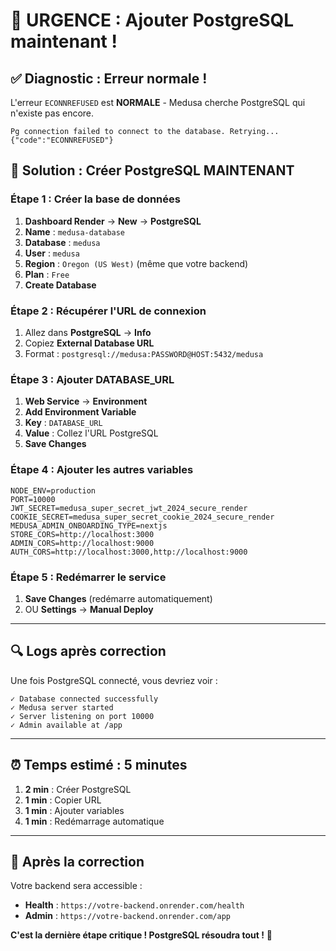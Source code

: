 # 🚨 URGENCE : Ajouter PostgreSQL maintenant !

## ✅ **Diagnostic : Erreur normale !**
L'erreur `ECONNREFUSED` est **NORMALE** - Medusa cherche PostgreSQL qui n'existe pas encore.

```
Pg connection failed to connect to the database. Retrying...
{"code":"ECONNREFUSED"}
```

## 🎯 **Solution : Créer PostgreSQL MAINTENANT**

### Étape 1 : Créer la base de données
1. **Dashboard Render** → **New** → **PostgreSQL**
2. **Name** : `medusa-database`
3. **Database** : `medusa`
4. **User** : `medusa`
5. **Region** : `Oregon (US West)` (même que votre backend)
6. **Plan** : `Free`
7. **Create Database**

### Étape 2 : Récupérer l'URL de connexion
1. Allez dans **PostgreSQL** → **Info**
2. Copiez **External Database URL**
3. Format : `postgresql://medusa:PASSWORD@HOST:5432/medusa`

### Étape 3 : Ajouter DATABASE_URL
1. **Web Service** → **Environment**
2. **Add Environment Variable**
3. **Key** : `DATABASE_URL`
4. **Value** : Collez l'URL PostgreSQL
5. **Save Changes**

### Étape 4 : Ajouter les autres variables
```env
NODE_ENV=production
PORT=10000
JWT_SECRET=medusa_super_secret_jwt_2024_secure_render
COOKIE_SECRET=medusa_super_secret_cookie_2024_secure_render
MEDUSA_ADMIN_ONBOARDING_TYPE=nextjs
STORE_CORS=http://localhost:3000
ADMIN_CORS=http://localhost:9000
AUTH_CORS=http://localhost:3000,http://localhost:9000
```

### Étape 5 : Redémarrer le service
1. **Save Changes** (redémarre automatiquement)
2. OU **Settings** → **Manual Deploy**

---

## 🔍 **Logs après correction**

Une fois PostgreSQL connecté, vous devriez voir :
```
✓ Database connected successfully
✓ Medusa server started
✓ Server listening on port 10000
✓ Admin available at /app
```

---

## ⏰ **Temps estimé : 5 minutes**

1. **2 min** : Créer PostgreSQL
2. **1 min** : Copier URL
3. **1 min** : Ajouter variables
4. **1 min** : Redémarrage automatique

---

## 🎉 **Après la correction**

Votre backend sera accessible :
- **Health** : `https://votre-backend.onrender.com/health`
- **Admin** : `https://votre-backend.onrender.com/app`

**C'est la dernière étape critique ! PostgreSQL résoudra tout !** 🚀
